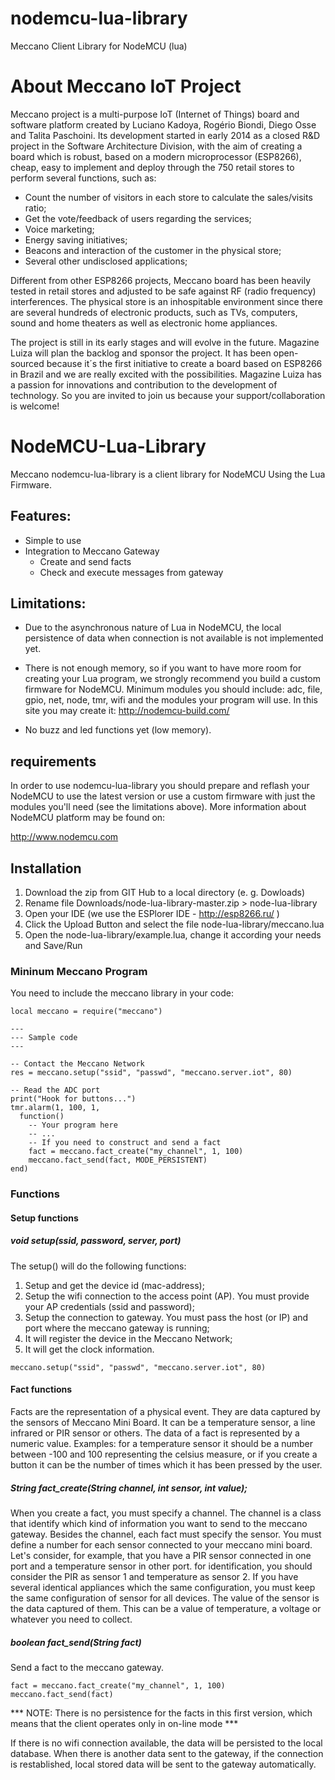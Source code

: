 # nodemcu-lua-library
Meccano Client Library for NodeMCU (lua)

# About Meccano IoT Project

Meccano project is a multi-purpose IoT (Internet of Things) board and software platform created by Luciano Kadoya, Rogério Biondi, Diego Osse and Talita Paschoini. Its development started in early 2014 as a closed R&D project in the Software Architecture Division, with the aim of creating a board which is robust, based on a modern microprocessor (ESP8266), cheap, easy to implement and deploy through the 750 retail stores to perform several functions, such as:

- Count the number of visitors in each store to calculate the sales/visits ratio;
- Get the vote/feedback of users regarding the services;
- Voice marketing;
- Energy saving initiatives;
- Beacons and interaction of the customer in the physical store;
- Several other undisclosed applications;

Different from other ESP8266 projects, Meccano board has been heavily tested in retail stores and adjusted to be safe against RF (radio frequency) interferences. The physical store is an inhospitable environment since there are several hundreds of electronic products, such as TVs, computers, sound and home theaters as well as electronic home appliances.

The project is still in its early stages and will evolve in the future. Magazine Luiza will plan the backlog and sponsor the project. It has been open-sourced because it´s the first initiative to create a board based on ESP8266 in Brazil and we are really excited with the possibilities. Magazine Luiza has a passion for innovations and contribution to the development of technology. So you are invited to join us because your support/collaboration is welcome!


# NodeMCU-Lua-Library

Meccano nodemcu-lua-library is a client library for NodeMCU Using the Lua Firmware.

## Features:

 - Simple to use
 - Integration to Meccano Gateway    
    - Create and send facts
    - Check and execute messages from gateway

## Limitations:

- Due to the asynchronous nature of Lua in NodeMCU, the local persistence of data when connection is not available is not implemented yet.

- There is not enough memory, so if you want to have more room for creating your Lua program, we strongly recommend you build a custom firmware for NodeMCU. Minimum modules you should include: adc, file, gpio, net, node, tmr, wifi and the modules your program will use. In this site you may create it: http://nodemcu-build.com/

- No buzz and led functions yet (low memory).


## requirements

In order to use nodemcu-lua-library you should prepare and reflash your NodeMCU to use the latest version or use a custom firmware with just the modules you'll need (see the limitations above). More information about NodeMCU platform may be found on:

http://www.nodemcu.com


## Installation

1. Download the zip from GIT Hub to a local directory (e. g. Dowloads)
2. Rename file Downloads/node-lua-library-master.zip > node-lua-library
2. Open your IDE (we use the ESPlorer IDE - http://esp8266.ru/ )
3. Click the Upload Button and select the file node-lua-library/meccano.lua
4. Open the node-lua-library/example.lua, change it according your needs and Save/Run


### Mininum Meccano Program

You need to include the meccano library in your code:

```
local meccano = require("meccano")

---
--- Sample code
---

-- Contact the Meccano Network
res = meccano.setup("ssid", "passwd", "meccano.server.iot", 80)

-- Read the ADC port
print("Hook for buttons...")
tmr.alarm(1, 100, 1,
  function()
    -- Your program here
    -- ...
    -- If you need to construct and send a fact
    fact = meccano.fact_create("my_channel", 1, 100)
    meccano.fact_send(fact, MODE_PERSISTENT)
end)
```


### Functions

#### Setup functions ####

##### void setup(ssid, password, server, port) #####

The setup() will do the following functions:

1. Setup and get the device id (mac-address);
2. Setup the wifi connection to the access point (AP). You must provide your AP credentials (ssid and password);
3. Setup the connection to gateway. You must pass the host (or IP) and port where the meccano gateway is running;
4. It will register the device in the Meccano Network;
5. It will get the clock information.

```
meccano.setup("ssid", "passwd", "meccano.server.iot", 80)
```


#### Fact functions ####

Facts are the representation of a physical event. They are data captured by the sensors of Meccano Mini Board. It can be a temperature sensor, a line infrared or PIR sensor or others. The data of a fact is represented by a numeric value. Examples: for a temperature sensor it should be a number between -100 and 100 representing the celsius measure, or if you create a button it can be the number of times which it has been pressed by the user.


##### String fact_create(String channel, int sensor, int value); #####

When you create a fact, you must specify a channel. The channel is a class that identify which kind of information you want to send to the meccano gateway. Besides the channel, each fact must specify the sensor. You must define a number for each sensor connected to your meccano mini board. Let's consider, for example, that you have a PIR sensor connected in one port and a temperature sensor in other port. for identification, you should consider the PIR as sensor 1 and temperature as sensor 2. If you have several identical appliances which the same configuration, you must keep the same configuration of sensor for all devices. The value of the sensor is the data captured of them. This can be a value of temperature, a voltage or whatever you need to collect.


##### boolean fact_send(String fact) #####

Send a fact to the meccano gateway.

```
fact = meccano.fact_create("my_channel", 1, 100)
meccano.fact_send(fact)
```

*** NOTE: There is no persistence for the facts in this first version, which means that the client operates only in on-line mode ***

If there is no wifi connection available, the data will be persisted to the local database. When there is another data sent to the gateway, if the connection is restablished, local stored data will be sent to the gateway automatically.
